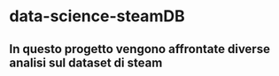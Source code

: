 # data-science-steamDB

## In questo progetto vengono affrontate diverse analisi sul dataset di steam
